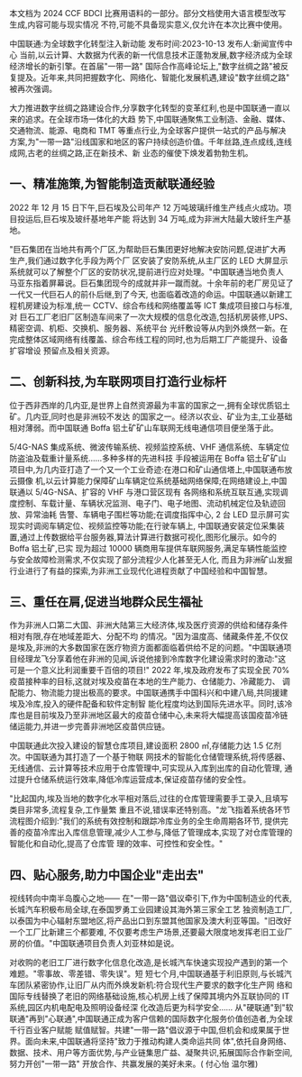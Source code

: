 本文档为 2024 CCF BDCI 比赛用语料的一部分。部分文档使用大语言模型改写生成,内容可能与现实情况 不符,可能不具备现实意义,仅允许在本次比赛中使用。 

中国联通:为全球数字化转型注入新动能 发布时间:2023-10-13 发布人:新闻宣传中心 当前,以云计算、大数据为代表的新一代信息技术正蓬勃发展,数字经济成为全球经济增长的新引擎。在首届"一带一路" 国际合作高峰论坛上,"数字丝绸之路"被反复提及。近年来,共同把握数字化、网络化、智能化发展机遇,建设"数字丝绸之路" 被再次强调。

大力推进数字丝绸之路建设合作,分享数字化转型的变革红利,也是中国联通一直以来的追求。在全球市场一体化的大趋 势下,中国联通聚焦工业制造、金融、媒体、交通物流、能源、电商和 TMT 等重点行业,为全球客户提供一站式的产品与解决 方案,为"一带一路"沿线国家和地区的客户持续创造价值。千年丝路,连点成线,连线成网,古老的丝绸之路,正在新技术、新 业态的催使下焕发着勃勃生机。

## 一、精准施策,为智能制造贡献联通经验

2022 年 12 月 15 日下午,巨石埃及公司年产 12 万吨玻璃纤维生产线点火成功。项目投运后,巨石埃及玻纤基地年产能 将达到 34 万吨,成为非洲大陆最大玻纤生产基地。

"巨石集团在当地共有两个厂区,为帮助巨石集团更好地解决安防问题,促进扩大再生产,我们通过数字化手段为两个厂 区安装了安防系统,从主厂区的 LED 大屏显示系统就可以了解整个厂区的安防状况,提前进行应对处理。"中国联通当地负责人 马亚东指着屏幕说。巨石集团现今的成就并非一蹴而就。十余年前的老厂房见证了一代又一代巨石人的前仆后继,到了今天, 也面临着改造的命运。中国联通以新建工程机房建设为标准,统一 CCTV、综合布线和网络覆盖等 ICT 集成项目接口与标准,对 巨石工厂老旧厂区制造车间来了一次大规模的信息化改造,包括机房装修,UPS、精密空调、机柜、交换机、服务器、系统平台 光纤敷设等从内到外焕然一新。在完成整体区域网络有线覆盖、综合布线工程的同时,也为后期工厂产能提升、设备扩容增设 预留点及相关资源。

## 二、创新科技,为车联网项目打造行业标杆

位于西非西岸的几内亚,是世界上自然资源最为丰富的国家之一,拥有全球优质铝土矿。几内亚,同时也是非洲较不发达 的国家之一。经济以农业、矿业为主,工业基础相对薄弱。而中国联通 Boffa 铝土矿矿山车联网无线电通信项目便坐落于此。

5/4G-NAS 集成系统、微波传输系统、视频监控系统、VHF 通信系统、车辆定位防盗油及载重计量系统……多种多样的先进科技 手段被运用在 Boffa 铝土矿矿山项目中,为几内亚打造了一个又一个工业奇迹:在港口和矿山通信塔上,中国联通布放云摄像 机,以云计算能力保障矿山车辆定位系统基础网络保障;在网络建设上,中国联通以 5/4G-NSA、扩容的 VHF 与港口营区现有 各网络和系统互联互通,实现调度控制、车载计量、车辆状况监测、电子门、电子地图、流动机械定位及轨迹回放、异常油耗 告警、车辆电子围栏等功能;在调度指挥中心, 2 台 LED 显示屏可实现实时调阅车辆定位、视频监控等功能;在行驶车辆上, 中国联通安装定位采集装置,通过上传数据给平台服务器,算法计算进行数据可视化,图形化展示。如今的 Boffa 铝土矿,已实 现为超过 10000 辆商用车提供车联网服务,满足车辆性能监控与安全故障检测需求,不仅实现了部分流程少人化甚至无人化, 而且为非洲矿山发掘行业进行了有益的探索,为非洲工业现代化进程贡献了中国经验和中国智慧。

## 三、重任在肩,促进当地群众民生福祉

作为非洲人口第二大国、非洲大陆第三大经济体,埃及医疗资源的供给和储存条件相对有限,存在地域差距大、分配不均 的情况。"因为温度高、储藏条件差,不仅仅是埃及,非洲的大多数国家在医疗物资方面都面临着供给不足的问题。"中国联通项 目经理龙飞分享着他在非洲的见闻,诉说他接到冷库数字化建设需求时的激动:"这可是一个意义比利润重要千百倍的项目!" 
2022 年,埃及政府发布了实现全民 70%疫苗接种率的目标,这就对埃及疫苗在本地的生产能力、仓储能力、冷藏能力、
调配能力、物流能力提出极高的要求。中国联通携手中国科兴和中建八局,共同援建埃及冷库,投入的硬件配备和软件定制智 能化程度均达到国际先进水平。同时,该冷库也是目前埃及乃至非洲地区最大的疫苗仓储中心,未来将大幅提高该国疫苗冷链 储运能力,并进一步完善非洲地区疫苗供应链。

中国联通此次投入建设的智慧仓库项目,建设面积 2800 ㎡,存储能力达 1.5 亿剂次。中国联通为其打造了一个基于物联 网技术的智能化仓储管理系统,将传感器、无线通信、云计算等技术应用于仓库管理中,可实现从入库到出库的自动化管理, 通过提升仓储系统运行效率,降低冷库运营成本,保证疫苗存储的安全性。

"比起国内,埃及当地的数字化水平相对落后,过往的仓库管理需要手工录入,且填写类目非常多,流程复杂,工作量繁 重且不说,错误率还特别高。"龙飞指着系统各环节流程图介绍到:"我们的系统有效控制和跟踪冷库业务的全生命周期各环节, 提供完善的疫苗冷库出入库信息管理,减少人工参与,降低了管理成本,实现了对仓库管理的智能化和自动化,提高了仓库管 理的效率、可控性和安全性。" 

## 四、贴心服务,助力中国企业"走出去"

视线转向中南半岛腹心之地——
在"一带一路"倡议牵引下,作为中国制造业的代表,长城汽车积极布局全球,在泰国罗勇工业园建设其海外第三家全工艺 独资制造工厂,以泰国为中心辐射东盟地区,将产品出口到东盟其他国家及澳大利亚等国。"旧改好一个工厂比新建三个都要难, 不仅要考虑生产场景,还要最大限度地发挥老旧工业厂房的价值。"中国联通项目负责人刘亚林如是说。

对收购的老旧工厂进行数字化信息化改造,是长城汽车快速实现投产遇到的第一个难题。"零事故、零差错、零失误"。短 短七个月,中国联通基于利旧原则,与长城汽车团队紧密协作,让旧厂从内而外焕发新机:符合现代生产要求的数字化生产网 络和国际专线替换了老旧的网络基础设施,核心机房上线了保障其境内外互联协同的 IT 系统,园区内机电配电及照明设备经深 化改造后更为科学安全…… 
从"硬联通"到"软联通"再到"心联通",中国联通正成为客户信赖的国际数字化服务价值创造者,为全球千行百业客户赋能 赋值赋智。共建"一带一路"倡议源于中国,但机会和成果属于世界。面向未来,中国联通将坚持"致力于推动构建人类命运共同 体",依托自身网络、数据、技术、用户等方面优势,与产业链集思广益、凝聚共识,拓展国际合作新空间,努力开创"一带一路" 开放合作、共赢发展的美好未来。( 付心怡 温尔雅)